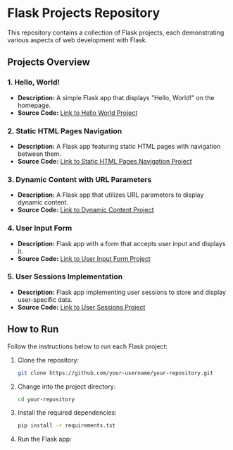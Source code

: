 # Flask Projects Repository

This repository contains a collection of Flask projects, each demonstrating various aspects of web development with Flask.

## Projects Overview

### 1. Hello, World!

- **Description:** A simple Flask app that displays "Hello, World!" on the homepage.
- **Source Code:** [Link to Hello World Project](https://github.com/serem53/Flask-Assignments/blob/basics_of_flask/1st_project.py)

### 2. Static HTML Pages Navigation

- **Description:** A Flask app featuring static HTML pages with navigation between them.
- **Source Code:** [Link to Static HTML Pages Navigation Project](link-to-static-pages-project)

### 3. Dynamic Content with URL Parameters

- **Description:** A Flask app that utilizes URL parameters to display dynamic content.
- **Source Code:** [Link to Dynamic Content Project](link-to-dynamic-content-project)

### 4. User Input Form

- **Description:** Flask app with a form that accepts user input and displays it.
- **Source Code:** [Link to User Input Form Project](link-to-user-input-form-project)

### 5. User Sessions Implementation

- **Description:** Flask app implementing user sessions to store and display user-specific data.
- **Source Code:** [Link to User Sessions Project](link-to-user-sessions-project)

## How to Run

Follow the instructions below to run each Flask project:

1. Clone the repository:

    ```bash
    git clone https://github.com/your-username/your-repository.git
    ```

2. Change into the project directory:

    ```bash
    cd your-repository
    ```

3. Install the required dependencies:

    ```bash
    pip install -r requirements.txt
    ```

4. Run the Flask app:

    ```bash
